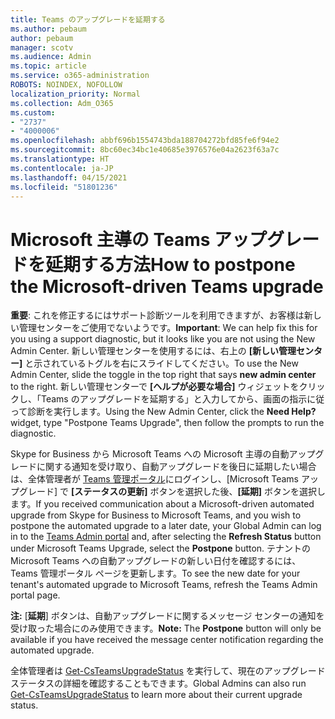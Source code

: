 ```yaml
---
title: Teams のアップグレードを延期する
ms.author: pebaum
author: pebaum
manager: scotv
ms.audience: Admin
ms.topic: article
ms.service: o365-administration
ROBOTS: NOINDEX, NOFOLLOW
localization_priority: Normal
ms.collection: Adm_O365
ms.custom:
- "2737"
- "4000006"
ms.openlocfilehash: abbf696b1554743bda188704272bfd85fe6f94e2
ms.sourcegitcommit: 8bc60ec34bc1e40685e3976576e04a2623f63a7c
ms.translationtype: HT
ms.contentlocale: ja-JP
ms.lasthandoff: 04/15/2021
ms.locfileid: "51801236"
---
```

# <a name="how-to-postpone-the-microsoft-driven-teams-upgrade"></a><span data-ttu-id="d51d8-102">Microsoft 主導の Teams アップグレードを延期する方法</span><span class="sxs-lookup"><span data-stu-id="d51d8-102">How to postpone the Microsoft-driven Teams upgrade</span></span>

<span data-ttu-id="d51d8-103">**重要**: これを修正するにはサポート診断ツールを利用できますが、お客様は新しい管理センターをご使用でないようです。</span><span class="sxs-lookup"><span data-stu-id="d51d8-103">**Important**: We can help fix this for you using a support diagnostic, but it looks like you are not using the New Admin Center.</span></span> <span data-ttu-id="d51d8-104">新しい管理センターを使用するには、右上の **[新しい管理センター]** と示されているトグルを右にスライドしてください。</span><span class="sxs-lookup"><span data-stu-id="d51d8-104">To use the New Admin Center, slide the toggle in the top right that says **new admin center** to the right.</span></span> <span data-ttu-id="d51d8-105">新しい管理センターで **[ヘルプが必要な場合]** ウィジェットをクリックし、「Teams のアップグレードを延期する」と入力してから、画面の指示に従って診断を実行します。</span><span class="sxs-lookup"><span data-stu-id="d51d8-105">Using the New Admin Center, click the **Need Help?** widget, type "Postpone Teams Upgrade", then follow the prompts to run the diagnostic.</span></span>

<span data-ttu-id="d51d8-106">Skype for Business から Microsoft Teams への Microsoft 主導の自動アップグレードに関する通知を受け取り、自動アップグレードを後日に延期したい場合は、全体管理者が [Teams 管理ポータル](https://admin.teams.microsoft.com/dashboard)にログインし、[Microsoft Teams アップグレード] で **[ステータスの更新]** ボタンを選択した後、**[延期]** ボタンを選択します。</span><span class="sxs-lookup"><span data-stu-id="d51d8-106">If you received communication about a Microsoft-driven automated upgrade from Skype for Business to Microsoft Teams, and you wish to postpone the automated upgrade to a later date, your Global Admin can log in to the [Teams Admin portal](https://admin.teams.microsoft.com/dashboard) and, after selecting the **Refresh Status** button under Microsoft Teams Upgrade, select the **Postpone** button.</span></span> <span data-ttu-id="d51d8-107">テナントの Microsoft Teams への自動アップグレードの新しい日付を確認するには、Teams 管理ポータル ページを更新します。</span><span class="sxs-lookup"><span data-stu-id="d51d8-107">To see the new date for your tenant's automated upgrade to Microsoft Teams, refresh the Teams Admin portal page.</span></span>

<span data-ttu-id="d51d8-108">**注:** [**延期**] ボタンは、自動アップグレードに関するメッセージ センターの通知を受け取った場合にのみ使用できます。</span><span class="sxs-lookup"><span data-stu-id="d51d8-108">**Note:** The **Postpone** button will only be available if you have received the message center notification regarding the automated upgrade.</span></span> 

<span data-ttu-id="d51d8-109">全体管理者は [Get-CsTeamsUpgradeStatus](https://docs.microsoft.com/powershell/module/skype/get-csteamsupgradestatus?view=skype-ps) を実行して、現在のアップグレード ステータスの詳細を確認することもできます。</span><span class="sxs-lookup"><span data-stu-id="d51d8-109">Global Admins can also run [Get-CsTeamsUpgradeStatus](https://docs.microsoft.com/powershell/module/skype/get-csteamsupgradestatus?view=skype-ps) to learn more about their current upgrade status.</span></span>
